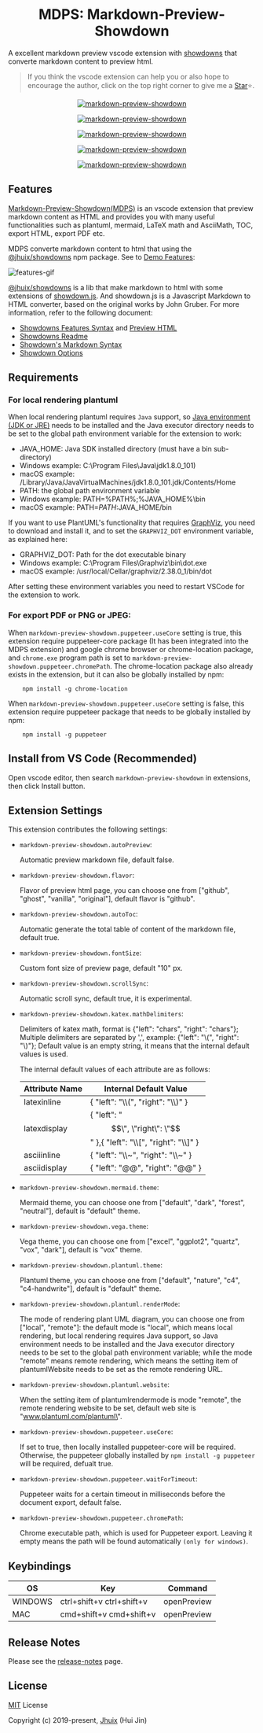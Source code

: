 
<h1 align="center">MDPS: Markdown-Preview-Showdown</h1>

A excellent markdown preview vscode extension with [showdowns](https://github.com/jhuix/showdowns) that converte markdown content to preview html.

> If you think the vscode extension can help you or also hope to encourage the author, click on the top right corner to give me a [Star](https://github.com/jhuix/vscode-markdown-preview-showdown)⭐️.

<p align="center"><a href="https://jhuix.github.io/vscode-markdown-preview-showdown" target="_blank" rel="noopener noreferrer"><img src="./docs/screenshot/vscode-mdps0.png" alt="markdown-preview-showdown"></a></p>
<p align="center"><a href="https://jhuix.github.io/vscode-markdown-preview-showdown" target="_blank" rel="noopener noreferrer"><img src="./docs/screenshot/vscode-mdps1.png" alt="markdown-preview-showdown"></a></p>
<p align="center"><a href="https://jhuix.github.io/vscode-markdown-preview-showdown" target="_blank" rel="noopener noreferrer"><img src="./docs/screenshot/vscode-mdps2.png" alt="markdown-preview-showdown"></a></p>
<p align="center"><a href="https://jhuix.github.io/vscode-markdown-preview-showdown" target="_blank" rel="noopener noreferrer"><img src="./docs/screenshot/vscode-mdps3.png" alt="markdown-preview-showdown"></a></p>
<p align="center"><a href="https://jhuix.github.io/vscode-markdown-preview-showdown" target="_blank" rel="noopener noreferrer"><img src="./docs/screenshot/vscode-mdps4.png" alt="markdown-preview-showdown"></a></p>

## Features

[Markdown-Preview-Showdown(MDPS)](https://marketplace.visualstudio.com/items?itemName=jhuix.markdown-preview-showdown) is an vscode extension that preview markdown content as HTML and provides you with many useful functionalities such as plantuml, mermaid, LaTeX math and AsciiMath, TOC, export HTML, export PDF etc.

MDPS converte markdown content to html that using the [@jhuix/showdowns](https://www.npmjs.com/package/@jhuix/showdowns) npm package. See to [Demo Features](https://jhuix.github.io/vscode-markdown-preview-showdown):

![features-gif](https://jhuix.github.io/vscode-markdown-preview-showdown/screenshot/mdps.gif)

[@jhuix/showdowns](https://github.com/jhuix/showdowns) is a lib that make markdown to html with some extensions of [showdown.js](https://github.com/showdownjs/showdown). And showdown.js is a Javascript Markdown to HTML converter, based on the original works by John Gruber. For more information, refer to the following document:

- [Showdowns Features Syntax](https://github.com/jhuix/showdowns/blob/master/public/showdowns-features.md) and [Preview HTML](https://jhuix.github.io/showdowns/demo/index.html)
- [Showdowns Readme](https://github.com/jhuix/showdowns/blob/master/README.md)
- [Showdown's Markdown Syntax](https://github.com/showdownjs/showdown/wiki/Showdown's-Markdown-syntax)
- [Showdown Options](https://github.com/showdownjs/showdown/wiki/Showdown-options)

## Requirements

### For local rendering plantuml
  
When local rendering plantuml requires `Java` support, so [Java environment (JDK or JRE)](https://www.oracle.com/technetwork/java/javase/downloads/index.html) needs to be installed and the Java executor directory needs to be set to the global path environment variable for the extension to work: 

- JAVA_HOME: Java SDK installed directory (must have a bin sub-directory)
- Windows example: C:\Program Files\Java\jdk1.8.0_101)
- macOS example: /Library/Java/JavaVirtualMachines/jdk1.8.0_101.jdk/Contents/Home
- PATH: the global path environment variable
- Windows example: PATH=%PATH%;%JAVA_HOME%\bin
- macOS example: PATH=$PATH:$JAVA_HOME/bin

If you want to use PlantUML's functionality that requires [GraphViz](https://www.graphviz.org/download/), you need to download and install it, and to set the `GRAPHVIZ_DOT` environment variable, as explained here:

- GRAPHVIZ_DOT: Path for the dot executable binary
- Windows example: C:\Program Files\Graphviz\bin\dot.exe
- macOS example: /usr/local/Cellar/graphviz/2.38.0_1/bin/dot

After setting these environment variables you need to restart VSCode for the extension to work.

### For export PDF or PNG or JPEG:

  When `markdown-preview-showdown.puppeteer.useCore` setting is true, this extension require puppeteer-core package (It has been integrated into the MDPS extension) and google chrome browser or chrome-location package, and `chrome.exe` program path is set to `markdown-preview-showdown.puppeteer.chromePath`. The chrome-location package also already exists in the extension, but it can also be globally installed by npm:

        npm install -g chrome-location

  When `markdown-preview-showdown.puppeteer.useCore` setting is false, this extension require puppeteer package that needs to be globally installed by npm:

        npm install -g puppeteer


## Install from VS Code (Recommended)

Open vscode editor, then search `markdown-preview-showdown` in extensions, then click Install button.

## Extension Settings

This extension contributes the following settings:

* `markdown-preview-showdown.autoPreview`:

    Automatic preview markdown file, default false.

* `markdown-preview-showdown.flavor`:

    Flavor of preview html page, you can choose one from ["github", "ghost", "vanilla", "original"], default flavor is "github".

* `markdown-preview-showdown.autoToc`:

    Automatic generate the total table of content of the markdown file, default true.

* `markdown-preview-showdown.fontSize`:

    Custom font size of preview page, default "10" px.

* `markdown-preview-showdown.scrollSync`:

    Automatic scroll sync, default true, it is experimental.

* `markdown-preview-showdown.katex.mathDelimiters`:

  Delimiters of katex math, format is {\"left\": \"chars\", \"right\": \"chars\"}; Multiple delimiters are separated by ',', example: {\"left\": \"\\(\", \"right\": \"\\)\"}; Default value is an empty string, it means that the internal default values is used.
  
  The internal default values of each attribute are as follows:
  
  | Attribute Name | Internal Default Value |
  | -------------- | ---------------------- |
  | latexinline | { \"left\": \"\\\\(\", \"right\": \"\\\\)\" } |
  | latexdisplay | { \"left\": \"$$\", \"right\": \"$$\" },{ \"left\": \"\\\\[\", \"right\": \"\\\\]\" } |
  | asciiinline | { \"left\": \"\\\\~\", \"right\": \"\\\\~\" } |
  | asciidisplay | { \"left\": \"@@\", \"right\": \"@@\" } |

* `markdown-preview-showdown.mermaid.theme`:

    Mermaid theme, you can choose one from ["default", "dark", "forest", "neutral"], default is "default" theme.

* `markdown-preview-showdown.vega.theme`:

    Vega theme, you can choose one from ["excel", "ggplot2", "quartz", "vox", "dark"], default is "vox"  theme.

* `markdown-preview-showdown.plantuml.theme`:

    Plantuml theme, you can choose one from ["default", "nature", "c4", "c4-handwrite"], default is "default" theme.

* `markdown-preview-showdown.plantuml.renderMode`:

    The mode of rendering plant UML diagram, you can choose one from [\"local\", \"remote\"]: the default mode is \"local\", which means local rendering, but local rendering requires Java support, so Java environment needs to be installed and the Java executor directory needs to be set to the global path environment variable; while the mode \"remote\" means remote rendering, which means the setting item of plantumlWebsite needs to be set as the remote rendering URL.

* `markdown-preview-showdown.plantuml.website`:

    When the setting item of plantumlrendermode is mode \"remote\", the remote rendering website to be set, default web site is \"www.plantuml.com/plantuml\".

* `markdown-preview-showdown.puppeteer.useCore`:

    If set to true, then locally installed puppeteer-core will be required. Otherwise, the puppeteer globally installed by `npm install -g puppeteer` will be required, defualt true.

* `markdown-preview-showdown.puppeteer.waitForTimeout`:

    Puppeteer waits for a certain timeout in milliseconds before the document export, default false.

* `markdown-preview-showdown.puppeteer.chromePath`:

    Chrome executable path, which is used for Puppeteer export. Leaving it empty means the path will be found automatically `(only for windows)`.

## Keybindings

|OS|Key|Command|
|----|-----|----|
|WINDOWS|ctrl+shift+v ctrl+shift+v| openPreview |
|MAC|cmd+shift+v cmd+shift+v| openPreview |

## Release Notes

Please see the [release-notes](https://github.com/jhuix/vscode-markdown-preview-showdown/blob/master/docs/release-notes.md) page.

## License

[MIT](https://github.com/jhuix/vscode-markdown-preview-showdown/blob/master/LICENSE) License

Copyright (c) 2019-present, [Jhuix](mailto:jhuix0117@gmail.com) (Hui Jin)